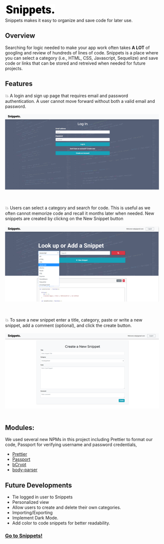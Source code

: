 ![Image of signin](imgs/Snippetslogo.png)<br/>
Snippets makes it easy to organize and save code for later use.


## Overview
Searching for logic needed to make your app work often takes __A LOT__ of googling and review of hundreds of lines of code. Snippets is a place where you can select a category (i.e., HTML, CSS, Javascript, Sequelize) and save code or links that can be stored and retreived when needed for future projects.


## Features
:boom: A login and sign up page that requires email and password authentication. A user cannot move forward without both a valid email and password.<br/><br/>
![Image of signin](imgs/Screenshot_login.png)<br/><br/><br/>

:boom: Users can select a category and search for code. This is useful as we often cannot memorize code and recall it months later when needed. New snippets are created by clickng on the New Snippet button<br/><br/>
![Image of signin](imgs/Screenshot_search.png)<br/><br/><br/>

:boom: To save a new snippet enter a title, category, paste or write a new snippet, add a comment (optional), and click the create button.<br/><br/>
![Image of signin](imgs/Screenshot_create.png)<br/><br/>


## Modules:
We used several new NPMs in this project including Prettier to format our code, Passport for verifying username and password credentials, 
* [Prettier](https://www.npmjs.com/package/prettier)
* [Passport](https://www.npmjs.com/package/passport)
* [bCrypt](https://www.npmjs.com/package/bcrypt)
* [body-parser](https://www.npmjs.com/package/body-parser)


## Future Developments
* Tie logged in user to Snippets
* Personalized view
* Allow users to create and delete their own categories.
* Importing/Exporting
* Implement Dark Mode.
* Add color to code snippets for better readability.


### [Go to Snippets!](https://morning-harbor-79094.herokuapp.com/)



